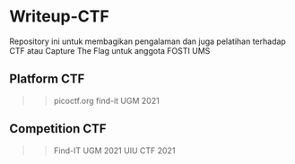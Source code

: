 # Writeup-CTF
Repository ini untuk membagikan pengalaman dan juga pelatihan terhadap CTF atau Capture The Flag untuk anggota FOSTI UMS

## Platform CTF
>> picoctf.org
>> find-it UGM 2021

## Competition CTF
>> Find-IT UGM 2021
>> UIU CTF 2021
